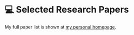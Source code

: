 
# 💻 Selected Research Papers

My full paper list is shown at [my personal homepage](https://kayanyahska.github.io).


